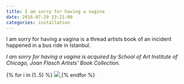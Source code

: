 ```yaml
---
title: I am sorry for having a vagina
date: 2016-07-29 13:21:00
categories: installation
---
```


I am sorry for having a vagina is a thread artists book of an incident happened in a bus ride in Istanbul.

<i>I am sorry for having a vagina is acquired by School of Art Institute of Chicago, Joan Flasch Artists’ Book Collection.</i>

<div id="galleria">
{% for i in (1..5) %}
    <a href="{{ site.baseurl }}/images/default/vag{{ i }}.jpg">
      <img
        src="{{ site.baseurl }}/images/thumbnail/vag{{ i }}.jpg"
        data-big="{{ site.baseurl }}/images/raw/vag{{ i }}.jpg"
      >
    </a>
{% endfor %}
</div>

